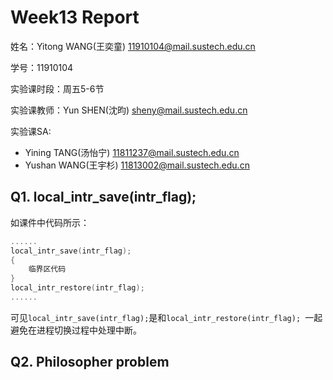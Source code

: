 # Week13 Report
姓名：Yitong WANG(王奕童) 11910104@mail.sustech.edu.cn

学号：11910104

实验课时段：周五5-6节

实验课教师：Yun SHEN(沈昀) sheny@mail.sustech.edu.cn

实验课SA:
- Yining TANG(汤怡宁) 11811237@mail.sustech.edu.cn
- Yushan WANG(王宇杉) 11813002@mail.sustech.edu.cn

## Q1. local_intr_save(intr_flag);

如课件中代码所示：
```C
...... 
local_intr_save(intr_flag); 
{ 
    临界区代码 
}
local_intr_restore(intr_flag); 
......
```

可见```local_intr_save(intr_flag);```是和```local_intr_restore(intr_flag); ```一起避免在进程切换过程中处理中断。

## Q2. Philosopher problem

